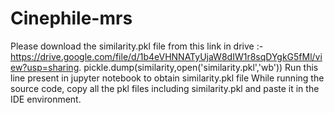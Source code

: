 # Cinephile-mrs
Please download the similarity.pkl file from this link in drive :-  https://drive.google.com/file/d/1b4eVHNNATyUjaW8dIW1r8sqDYgkG5fMl/view?usp=sharing.
pickle.dump(similarity,open('similarity.pkl','wb')) Run this line present in jupyter notebook to obtain similarity.pkl file
While running the source code, copy all the pkl files including similarity.pkl and paste it in the IDE environment.

